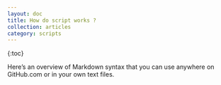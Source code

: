 ```yaml
---
layout: doc
title: How do script works ?
collection: articles
category: scripts
---
```


{:toc}

Here&rsquo;s an overview of Markdown syntax that you can use anywhere on GitHub.com or in your own text files.

